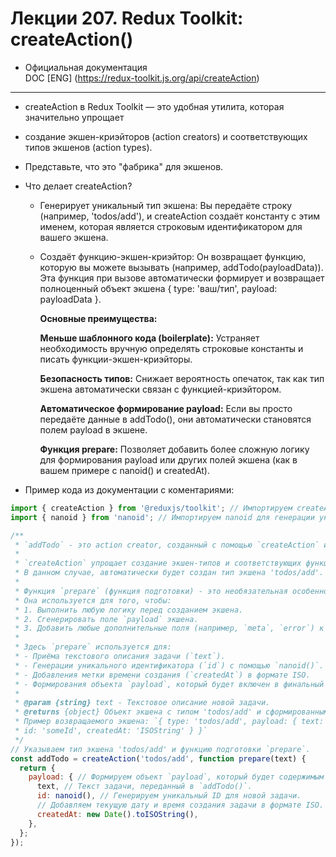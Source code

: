 # Лекции 207. Redux Toolkit: createAction()

* Официальная документация  
  DOC [ENG] (https://redux-toolkit.js.org/api/createAction)

------------------------------------------------------------------    
* createAction в Redux Toolkit — это удобная утилита, которая значительно упрощает 
* создание экшен-криэйторов (action creators) и соответствующих типов экшенов (action types).

* Представьте, что это "фабрика" для экшенов.

* Что делает createAction?

  - Генерирует уникальный тип экшена: Вы передаёте строку (например, 'todos/add'), 
    и createAction создаёт константу с этим именем, которая является строковым 
    идентификатором для вашего экшена.

  - Создаёт функцию-экшен-криэйтор: Он возвращает функцию, которую вы можете вызывать 
    (например, addTodo(payloadData)). Эта функция при вызове автоматически формирует 
    и возвращает полноценный объект экшена { type: 'ваш/тип', payload: payloadData }.  
  
    **Основные преимущества:**

    **Меньше шаблонного кода (boilerplate):** 
      Устраняет необходимость вручную определять строковые константы и писать функции-экшен-криэйторы.

    **Безопасность типов:**
      Снижает вероятность опечаток, так как тип экшена автоматически связан с функцией-криэйтором.

    **Автоматическое формирование payload:**
      Если вы просто передаёте данные в addTodo(), 
      они автоматически становятся полем payload в экшене.

    **Функция prepare:**
      Позволяет добавить более сложную логику для формирования payload или других полей экшена 
      (как в вашем примере с nanoid() и createdAt).  
  
* Пример кода из документации с коментариями:  
```js
import { createAction } from '@reduxjs/toolkit'; // Импортируем createAction из Redux Toolkit.
import { nanoid } from 'nanoid'; // Импортируем nanoid для генерации уникальных ID.

/**
 * `addTodo` - это action creator, созданный с помощью `createAction` из Redux Toolkit.
 *
 * `createAction` упрощает создание экшен-типов и соответствующих функций-создателей экшенов.
 * В данном случае, автоматически будет создан тип экшена 'todos/add'.
 *
 * Функция `prepare` (функция подготовки) - это необязательная особенность `createAction`.
 * Она используется для того, чтобы:
 * 1. Выполнить любую логику перед созданием экшена.
 * 2. Сгенерировать поле `payload` экшена.
 * 3. Добавить любые дополнительные поля (например, `meta`, `error`) к экшену.
 *
 * Здесь `prepare` используется для:
 * - Приёма текстового описания задачи (`text`).
 * - Генерации уникального идентификатора (`id`) с помощью `nanoid()`.
 * - Добавления метки времени создания (`createdAt`) в формате ISO.
 * - Формирования объекта `payload`, который будет включен в финальный экшен.
 *
 * @param {string} text - Текстовое описание новой задачи.
 * @returns {object} Объект экшена с типом 'todos/add' и сформированным `payload`.
 * Пример возвращаемого экшена: `{ type: 'todos/add', payload: { text: 'Купить молоко',
 * id: 'someId', createdAt: 'ISOString' } }`
 */
// Указываем тип экшена 'todos/add' и функцию подготовки `prepare`.
const addTodo = createAction('todos/add', function prepare(text) { 
  return {
    payload: { // Формируем объект `payload`, который будет содержимым экшена.
      text, // Текст задачи, переданный в `addTodo()`.
      id: nanoid(), // Генерируем уникальный ID для новой задачи.
      // Добавляем текущую дату и время создания задачи в формате ISO.
      createdAt: new Date().toISOString(), 
    },
  };
});
```
